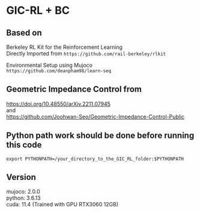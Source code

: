 # GIC-RL + BC

## Based on
Berkeley RL Kit for the Reinforcement Learning\
Directly Imported from ``https://github.com/rail-berkeley/rlkit``

Environmental Setup using Mujoco\
``https://github.com/deanpham98/learn-seq``

## Geometric Impedance Control from
https://doi.org/10.48550/arXiv.2211.07945 \
and \
https://github.com/Joohwan-Seo/Geometric-Impedance-Control-Public

## Python path work should be done before running this code
```
export PYTHONPATH=/your_directory_to_the_GIC_RL_folder:$PYTHONPATH
```

## Version
mujoco: 2.0.0 \
python: 3.6.13\
cuda: 11.4 (Trained with GPU RTX3060 12GB)

